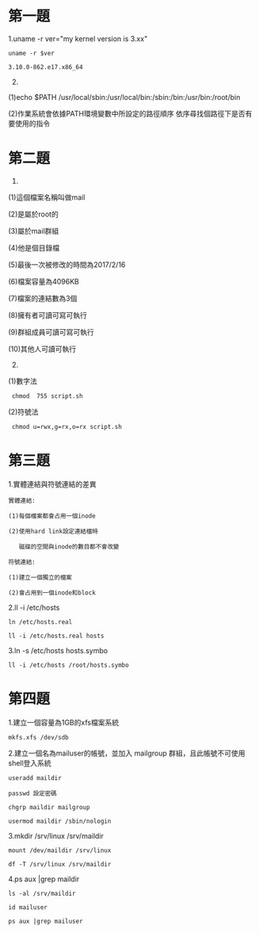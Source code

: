 # 第一題
  1.uname -r ver="my kernel version is 3.xx"
  
    uname -r $ver 
    
	3.10.0-862.e17.x86_64
	
	
  2.
  (1)echo $PATH
     /usr/local/sbin:/usr/local/bin:/sbin:/bin:/usr/bin:/root/bin
     
  (2)作業系統會依據PATH環境變數中所設定的路徑順序
     依序尋找個路徑下是否有要使用的指令

# 第二題
  1.
  (1)這個檔案名稱叫做mail
  
  (2)是屬於root的
  
  (3)屬於mail群組
  
  (4)他是個目錄檔
  
  (5)最後一次被修改的時間為2017/2/16
  
  (6)檔案容量為4096KB
  
  (7)檔案的連結數為3個
  
  (8)擁有者可讀可寫可執行
  
  (9)群組成員可讀可寫可執行
  
  (10)其他人可讀可執行
  
  2.
  (1)數字法
  
     chmod  755 script.sh 
     
  (2)符號法
  
     chmod u=rwx,g=rx,o=rx script.sh
     

# 第三題
  1.實體連結與符號連結的差異
  
    實體連結:
    
    (1)每個檔案都會占用一個inode
    
    (2)使用hard link設定連結檔時
    
	   磁碟的空間與inode的數目都不會改變
	   
	符號連結:
	
	(1)建立一個獨立的檔案
	
	(2)會占用到一個inode和block
	
  2.ll -i /etc/hosts
  
    ln /etc/hosts.real
    
	ll -i /etc/hosts.real hosts
	
  3.ln -s /etc/hosts hosts.symbo
  
    ll -i /etc/hosts /root/hosts.symbo
    

# 第四題
  1.建立一個容量為1GB的xfs檔案系統
  
    mkfs.xfs /dev/sdb
    
  2.建立一個名為mailuser的帳號，並加入 mailgroup 群組，且此帳號不可使用shell登入系統
  
    useradd maildir
    
	passwd 設定密碼
	
	chgrp maildir mailgroup
	
	usermod maildir /sbin/nologin
	
  3.mkdir /srv/linux /srv/maildir
  
    mount /dev/maildir /srv/linux
    
	df -T /srv/linux /srv/maildir
	
  4.ps aux |grep maildir
  
    ls -al /srv/maildir
    
	id mailuser
	
	ps aux |grep mailuser
	
